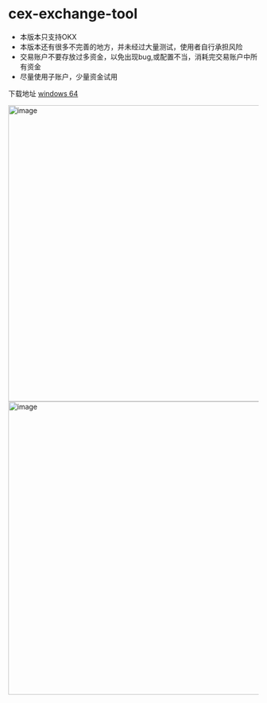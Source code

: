 # cex-exchange-tool
- 本版本只支持OKX
- 本版本还有很多不完善的地方，并未经过大量测试，使用者自行承担风险
- 交易账户不要存放过多资金，以免出现bug,或配置不当，消耗完交易账户中所有资金
- 尽量使用子账户，少量资金试用

下载地址
[windows 64](https://github.com/3any-ai/cex-exchange-tool/releases/tag/test)

<img width="596" alt="image" src="https://user-images.githubusercontent.com/7599190/220054406-7b48101b-7d73-4712-aa4f-3de470e40d30.png">

<img width="590" alt="image" src="https://user-images.githubusercontent.com/7599190/220526364-3d28de7f-a6fc-40b9-9702-2cbd313304d9.png">
